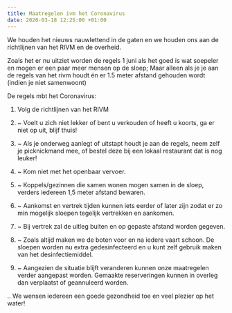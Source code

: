 ```yaml
---
title: Maatregelen ivm het Coronavirus
date: 2020-03-18 12:25:00 +01:00
---
```



We houden het nieuws nauwlettend in de gaten en we houden ons aan de richtlijnen van het RIVM en de overheid. 

Zoals het er nu uitziet worden de regels 1 juni als het goed is wat soepeler en mogen er een paar meer mensen op de sloep; 
Maar alleen als je je aan de regels van het rivm houdt én er 1.5 meter afstand gehouden wordt (indien je niet samenwoont) 

De regels mbt het Coronavirus:

1. Volg de richtlijnen van het RIVM

2. ~ Voelt u zich niet lekker of bent u verkouden of heeft u koorts, ga er niet op uit, blijf thuis!

3. ~ Als je onderweg aanlegt of uitstapt houdt je aan de regels, neem zelf je picknickmand mee, of bestel deze bij een lokaal restaurant dat is nog leuker!

4. ~ Kom niet met het openbaar vervoer.

5. ~ Koppels/gezinnen die samen wonen mogen samen in de sloep, verders iedereen 1,5 meter afstand bewaren.
 
6. ~ Aankomst en vertrek tijden kunnen iets eerder of later zijn zodat er zo min mogelijk sloepen tegelijk vertrekken en aankomen. 

 7. ~ Bij vertrek zal de uitleg buiten en op gepaste afstand worden gegeven.  

8. ~ Zoals altijd maken we de boten voor en na iedere vaart schoon.
De sloepen worden nu extra gedesinfecteerd en u kunt zelf gebruik maken van het desinfectiemiddel.

8. ~ Aangezien de situatie blijft veranderen kunnen onze maatregelen verder aangepast worden. Gemaakte reserveringen kunnen in overleg dan verplaatst of geannuleerd worden.

.. We wensen iedereen een goede gezondheid toe en veel plezier op het water!